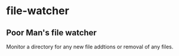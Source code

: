 # file-watcher
## Poor Man's file watcher <br>
Monitor a directory for any new file addtions or removal of any files. 

